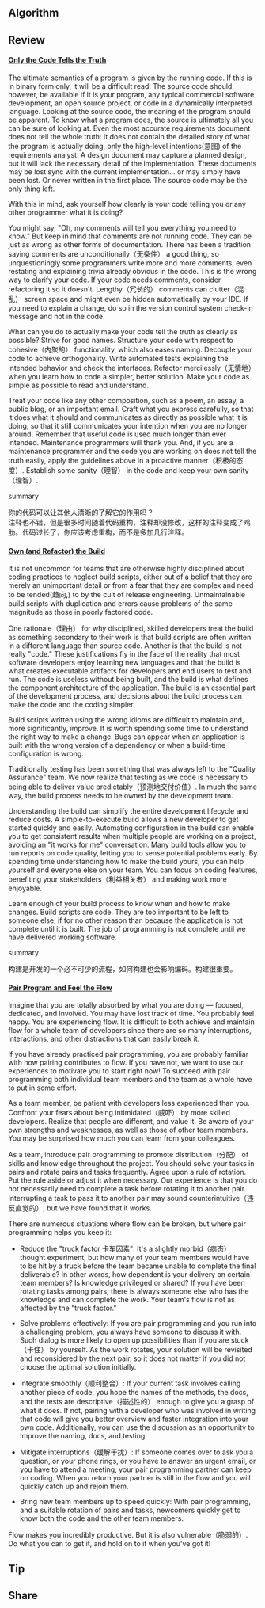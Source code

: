 ## Algorithm
## Review
#### [Only the Code Tells the Truth](https://97-things-every-x-should-know.gitbooks.io/97-things-every-programmer-should-know/content/en/thing_62/)

The ultimate semantics of a program is given by the running code. If this is in binary form only, it will be a difficult read! The source code should, however, be available if it is your program, any typical commercial software development, an open source project, or code in a dynamically interpreted language. Looking at the source code, the meaning of the program should be apparent. To know what a program does, the source is ultimately all you can be sure of looking at. Even the most accurate requirements document does not tell the whole truth: It does not contain the detailed story of what the program is actually doing, only the high-level intentions(意图) of the requirements analyst. A design document may capture a planned design, but it will lack the necessary detail of the implementation. These documents may be lost sync with the current implementation... or may simply have been lost. Or never written in the first place. The source code may be the only thing left.

With this in mind, ask yourself how clearly is your code telling you or any other programmer what it is doing?

You might say, "Oh, my comments will tell you everything you need to know." But keep in mind that comments are not running code. They can be just as wrong as other forms of documentation. There has been a tradition saying comments are unconditionally（无条件） a good thing, so unquestioningly some programmers write more and more comments, even restating and explaining trivia already obvious in the code. This is the wrong way to clarify your code. If your code needs comments, consider refactoring it so it doesn't. Lengthy（冗长的） comments can clutter（混乱） screen space and might even be hidden automatically by your IDE. If you need to explain a change, do so in the version control system check-in message and not in the code.

What can you do to actually make your code tell the truth as clearly as possible? Strive for good names. Structure your code with respect to cohesive（内聚的） functionality, which also eases naming. Decouple your code to achieve orthogonality. Write automated tests explaining the intended behavior and check the interfaces. Refactor mercilessly（无情地） when you learn how to code a simpler, better solution. Make your code as simple as possible to read and understand.

Treat your code like any other composition, such as a poem, an essay, a public blog, or an important email. Craft what you express carefully, so that it does what it should and communicates as directly as possible what it is doing, so that it still communicates your intention when you are no longer around. Remember that useful code is used much longer than ever intended. Maintenance programmers will thank you. And, if you are a maintenance programmer and the code you are working on does not tell the truth easily, apply the guidelines above in a proactive manner（积极的态度）. Establish some sanity（理智） in the code and keep your own sanity（理智）.

summary

你的代码可以让其他人清晰的了解它的作用吗？  
注释也不错，但是很多时间随着代码重构，注释却没修改，这样的注释变成了鸡肋。代码过长了，你应该考虑重构，而不是多加几行注释。  

#### [Own (and Refactor) the Build](https://97-things-every-x-should-know.gitbooks.io/97-things-every-programmer-should-know/content/en/thing_63/)
It is not uncommon for teams that are otherwise highly disciplined about coding practices to neglect build scripts, either out of a belief that they are merely an unimportant detail or from a fear that they are complex and need to be tended(趋向,) to by the cult of release engineering. Unmaintainable build scripts with duplication and errors cause problems of the same magnitude as those in poorly factored code.

One rationale（理由） for why disciplined, skilled developers treat the build as something secondary to their work is that build scripts are often written in a different language than source code. Another is that the build is not really "code." These justifications fly in the face of the reality that most software developers enjoy learning new languages and that the build is what creates executable artifacts for developers and end users to test and run. The code is useless without being built, and the build is what defines the component architecture of the application. The build is an essential part of the development process, and decisions about the build process can make the code and the coding simpler.

Build scripts written using the wrong idioms are difficult to maintain and, more significantly, improve. It is worth spending some time to understand the right way to make a change. Bugs can appear when an application is built with the wrong version of a dependency or when a build-time configuration is wrong.

Traditionally testing has been something that was always left to the "Quality Assurance" team. We now realize that testing as we code is necessary to being able to deliver value predictably（预测地交付价值）. In much the same way, the build process needs to be owned by the development team.

Understanding the build can simplify the entire development lifecycle and reduce costs. A simple-to-execute build allows a new developer to get started quickly and easily. Automating configuration in the build can enable you to get consistent results when multiple people are working on a project, avoiding an "it works for me" conversation. Many build tools allow you to run reports on code quality, letting you to sense potential problems early. By spending time understanding how to make the build yours, you can help yourself and everyone else on your team. You can focus on coding features, benefiting your stakeholders（利益相关者） and making work more enjoyable.

Learn enough of your build process to know when and how to make changes. Build scripts are code. They are too important to be left to someone else, if for no other reason than because the application is not complete until it is built. The job of programming is not complete until we have delivered working software.

summary

构建是开发的一个必不可少的流程，如何构建也会影响编码。构建很重要。


#### [Pair Program and Feel the Flow](https://97-things-every-x-should-know.gitbooks.io/97-things-every-programmer-should-know/content/en/thing_64/)

Imagine that you are totally absorbed by what you are doing — focused, dedicated, and involved. You may have lost track of time. You probably feel happy. You are experiencing flow. It is difficult to both achieve and maintain flow for a whole team of developers since there are so many interruptions, interactions, and other distractions that can easily break it.

If you have already practiced pair programming, you are probably familiar with how pairing contributes to flow. If you have not, we want to use our experiences to motivate you to start right now! To succeed with pair programming both individual team members and the team as a whole have to put in some effort.

As a team member, be patient with developers less experienced than you. Confront your fears about being intimidated（威吓） by more skilled developers. Realize that people are different, and value it. Be aware of your own strengths and weaknesses, as well as those of other team members. You may be surprised how much you can learn from your colleagues.

As a team, introduce pair programming to promote distribution（分配） of skills and knowledge throughout the project. You should solve your tasks in pairs and rotate pairs and tasks frequently. Agree upon a rule of rotation. Put the rule aside or adjust it when necessary. Our experience is that you do not necessarily need to complete a task before rotating it to another pair. Interrupting a task to pass it to another pair may sound counterintuitive（违反直觉的）, but we have found that it works.

There are numerous situations where flow can be broken, but where pair programming helps you keep it:

- Reduce the "truck factor 卡车因素": It's a slightly morbid（病态） thought experiment, but how many of your team members would have to be hit by a truck before the team became unable to complete the final deliverable? In other words, how dependent is your delivery on certain team members? Is knowledge privileged or shared? If you have been rotating tasks among pairs, there is always someone else who has the knowledge and can complete the work. Your team's flow is not as affected by the "truck factor."

- Solve problems effectively: If you are pair programming and you run into a challenging problem, you always have someone to discuss it with. Such dialog is more likely to open up possibilities than if you are stuck（卡住） by yourself. As the work rotates, your solution will be revisited and reconsidered by the next pair, so it does not matter if you did not choose the optimal solution initially.

- Integrate smoothly（顺利整合）: If your current task involves calling another piece of code, you hope the names of the methods, the docs, and the tests are descriptive（描述性的） enough to give you a grasp of what it does. If not, pairing with a developer who was involved in writing that code will give you better overview and faster integration into your own code. Additionally, you can use the discussion as an opportunity to improve the naming, docs, and testing.

- Mitigate interruptions（缓解干扰）: If someone comes over to ask you a question, or your phone rings, or you have to answer an urgent email, or you have to attend a meeting, your pair programming partner can keep on coding. When you return your partner is still in the flow and you will quickly catch up and rejoin them.

- Bring new team members up to speed quickly: With pair programming, and a suitable rotation of pairs and tasks, newcomers quickly get to know both the code and the other team members.

Flow makes you incredibly productive. But it is also vulnerable（脆弱的）. Do what you can to get it, and hold on to it when you've got it!



## Tip
## Share
